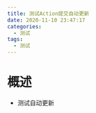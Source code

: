 ```yaml
---
title: 测试Action提交自动更新
date: 2020-11-10 23:47:17
categories:
  - 测试
tags:
  - 测试
---
```

# 概述
* 测试自动更新
